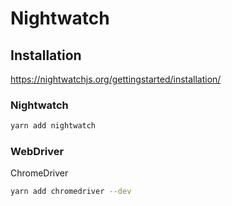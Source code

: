 # Nightwatch

## Installation

https://nightwatchjs.org/gettingstarted/installation/

### Nightwatch

```bash
yarn add nightwatch
```

### WebDriver

ChromeDriver  

```bash
yarn add chromedriver --dev
```
